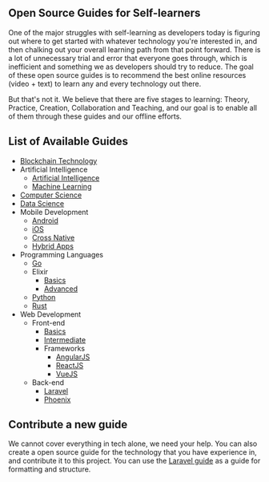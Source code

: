 ## Open Source Guides for Self-learners

One of the major struggles with self-learning as developers today is figuring out where to get started with whatever technology you're interested in, and then chalking out your overall learning path from that point forward. There is a lot of unnecessary trial and error that everyone goes through, which is inefficient and something we as developers should try to reduce. The goal of these open source guides is to recommend the best online resources (video + text) to learn any and every technology out there. 

But that's not it. We believe that there are five stages to learning: Theory, Practice, Creation, Collaboration and Teaching, and our goal is to enable all of them through these guides and our offline efforts.

## List of Available Guides

- [Blockchain Technology](Blockchain/learn-blockchain.md)
- Artificial Intelligence
  - [Artificial Intelligence](artificial-intelligence/Learn-AI.md)
  - [Machine Learning](artificial-intelligence/learn-ml.md)
- [Computer Science](computer-science/Learn-CS.md)
- [Data Science](data-science/learn-ds.md)
- Mobile Development
  - [Android](mobile-dev/Android/learn-android.md) 
  - [iOS](mobile-dev/iOS/Learn-iOS.md)
  - [Cross Native](mobile-dev/cross-native)
  - [Hybrid Apps](mobile-dev/hybrid-apps)
- Programming Languages
  - [Go](programming-languages/Go/learn-go.md)
  - Elixir
    - [Basics](https://github.com/anandpotukchi/learn/blob/master/programming-languages/Elixir/learn-elixir.md) 
    - [Advanced](https://github.com/anandpotukchi/learn/blob/master/programming-languages/Elixir/learn-elixir-part-ii.md)
  - [Python](programming-languages/Python)
  - [Rust](programming-languages/Rust)	
- Web Development
  - Front-end
    - [Basics](web-dev/Frontend/learn-basics.md)
    - [Intermediate](web-dev/Frontend/learn-intermediate.md)
    - Frameworks
      - [AngularJS](web-dev/Frontend/Libraries%20%26%20Frameworks/Learn-Angular.md)
      - [ReactJS](web-dev/Frontend/Libraries%20%26%20Frameworks/Learn-React.md)
      - [VueJS](web-dev/Frontend/Libraries%20%26%20Frameworks/Learn-VueJS.md)
  - Back-end
    - [Laravel](web-dev/Backend/Learn-Laravel.md)
    - [Phoenix](web-dev/Backend/Learn=Phoenix.md)
## Contribute a new guide
We cannot cover everything in tech alone, we need your help. You can also create a open source guide for the technology that you have experience in, and contribute it to this project. You can use the [Laravel guide](https://github.com/coderplex/learn/blob/master/web-dev/Backend/Learn-Laravel.md) as a guide for formatting and structure. 

